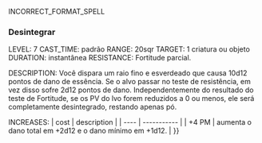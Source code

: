 INCORRECT_FORMAT_SPELL
### Desintegrar
LEVEL: 7
CAST_TIME: padrão
RANGE: 20sqr
TARGET: 1 criatura ou objeto
DURATION: instantânea
RESISTANCE: Fortitude parcial.

DESCRIPTION:
Você dispara um raio fino e esverdeado que causa 10d12 pontos de dano de essência. Se o alvo passar no teste de resistência, em vez disso sofre 2d12 pontos de dano. Independentemente do resultado do teste de Fortitude, se os PV do  lvo forem reduzidos a 0 ou menos, ele será completamente desintegrado, restando apenas pó. 

INCREASES:
| cost | description |
| ---- | ----------- |
| +4 PM | aumenta o dano total em +2d12 e o dano mínimo em +1d12. |
}}
